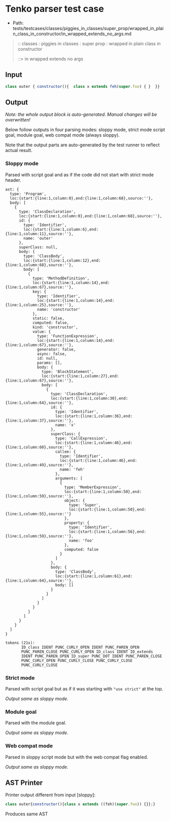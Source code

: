# Tenko parser test case

- Path: tests/testcases/classes/piggies_in_classes/super_prop/wrapped_in_plain_class_in_constructor/in_wrapped_extends_no_args.md

> :: classes : piggies in classes : super prop : wrapped in plain class in constructor
>
> ::> in wrapped extends no args

## Input

`````js
class outer { constructor(){  class x extends feh(super.foo) { }  }}
`````

## Output

_Note: the whole output block is auto-generated. Manual changes will be overwritten!_

Below follow outputs in four parsing modes: sloppy mode, strict mode script goal, module goal, web compat mode (always sloppy).

Note that the output parts are auto-generated by the test runner to reflect actual result.

### Sloppy mode

Parsed with script goal and as if the code did not start with strict mode header.

`````
ast: {
  type: 'Program',
  loc:{start:{line:1,column:0},end:{line:1,column:68},source:''},
  body: [
    {
      type: 'ClassDeclaration',
      loc:{start:{line:1,column:0},end:{line:1,column:68},source:''},
      id: {
        type: 'Identifier',
        loc:{start:{line:1,column:6},end:{line:1,column:11},source:''},
        name: 'outer'
      },
      superClass: null,
      body: {
        type: 'ClassBody',
        loc:{start:{line:1,column:12},end:{line:1,column:68},source:''},
        body: [
          {
            type: 'MethodDefinition',
            loc:{start:{line:1,column:14},end:{line:1,column:67},source:''},
            key: {
              type: 'Identifier',
              loc:{start:{line:1,column:14},end:{line:1,column:25},source:''},
              name: 'constructor'
            },
            static: false,
            computed: false,
            kind: 'constructor',
            value: {
              type: 'FunctionExpression',
              loc:{start:{line:1,column:14},end:{line:1,column:67},source:''},
              generator: false,
              async: false,
              id: null,
              params: [],
              body: {
                type: 'BlockStatement',
                loc:{start:{line:1,column:27},end:{line:1,column:67},source:''},
                body: [
                  {
                    type: 'ClassDeclaration',
                    loc:{start:{line:1,column:30},end:{line:1,column:64},source:''},
                    id: {
                      type: 'Identifier',
                      loc:{start:{line:1,column:36},end:{line:1,column:37},source:''},
                      name: 'x'
                    },
                    superClass: {
                      type: 'CallExpression',
                      loc:{start:{line:1,column:46},end:{line:1,column:60},source:''},
                      callee: {
                        type: 'Identifier',
                        loc:{start:{line:1,column:46},end:{line:1,column:49},source:''},
                        name: 'feh'
                      },
                      arguments: [
                        {
                          type: 'MemberExpression',
                          loc:{start:{line:1,column:50},end:{line:1,column:59},source:''},
                          object: {
                            type: 'Super',
                            loc:{start:{line:1,column:50},end:{line:1,column:55},source:''}
                          },
                          property: {
                            type: 'Identifier',
                            loc:{start:{line:1,column:56},end:{line:1,column:59},source:''},
                            name: 'foo'
                          },
                          computed: false
                        }
                      ]
                    },
                    body: {
                      type: 'ClassBody',
                      loc:{start:{line:1,column:61},end:{line:1,column:64},source:''},
                      body: []
                    }
                  }
                ]
              }
            }
          }
        ]
      }
    }
  ]
}

tokens (21x):
       ID_class IDENT PUNC_CURLY_OPEN IDENT PUNC_PAREN_OPEN
       PUNC_PAREN_CLOSE PUNC_CURLY_OPEN ID_class IDENT ID_extends
       IDENT PUNC_PAREN_OPEN ID_super PUNC_DOT IDENT PUNC_PAREN_CLOSE
       PUNC_CURLY_OPEN PUNC_CURLY_CLOSE PUNC_CURLY_CLOSE
       PUNC_CURLY_CLOSE
`````

### Strict mode

Parsed with script goal but as if it was starting with `"use strict"` at the top.

_Output same as sloppy mode._

### Module goal

Parsed with the module goal.

_Output same as sloppy mode._

### Web compat mode

Parsed in sloppy script mode but with the web compat flag enabled.

_Output same as sloppy mode._

## AST Printer

Printer output different from input [sloppy]:

````js
class outer{constructor(){class x extends ((feh)(super.foo)) {}};}
````

Produces same AST
